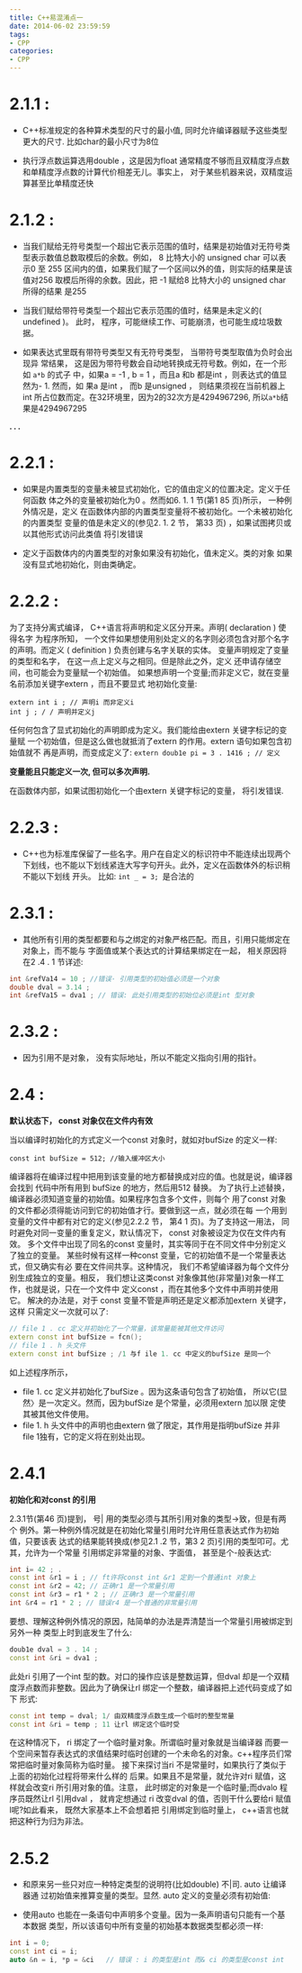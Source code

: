 ```yaml
---
title: C++易混淆点一
date: 2014-06-02 23:59:59
tags: 
- CPP
categories:
- CPP
---
```


# 2.1.1 : 

- C++标准规定的各种算术类型的尺寸的最小值, 同时允许编译器赋予这些类型更大的尺寸. 比如char的最小尺寸为8位

- 执行浮点数运算选用double ，这是因为float 通常精度不够而且双精度浮点数和单精度浮点数的计算代价相差无儿。事实上， 对于某些机器来说，双精度运算甚至比单精度还快

# 2.1.2 : 

- 当我们赋给无符号类型一个超出它表示范围的值时，结果是初始值对无符号类型表示数值总数取模后的余数。例如， 8 比特大小的 unsigned char 可以表示0 至
255 区间内的值，如果我们赋了一个区间以外的值，则实际的结果是该值对256
取模后所得的余数。因此，把 -1 赋给8 比特大小的 unsigned char 所得的结果
是255 

- 当我们赋给带符号类型一个超出它表示范围的值时，结果是未定义的( undefined )。
此时， 程序，可能继续工作、可能崩溃，也可能生成垃圾数据。

- 如果表达式里既有带符号类型又有无符号类型， 当带符号类型取值为负时会出现异
常结果， 这是因为带符号数会自动地转换成无符号数。例如，在一个形如 `a*b` 的式子
中，如果a = -1 , b = 1 ，而且a 和b 都是int ，则表达式的值显然为- 1. 然而，如
果a 是int ， 而b 是unsigned ， 则结果须视在当前机器上int 所占位数而定。在32环境里，因为2的32次方是4294967296, 所以`a*b`结果是4294967295

**. . .**<!-- more -->

# 2.2.1 : 

- 如果是内置类型的变量未被显式初始化，它的值由定义的位置决定。定义于任何函数
体之外的变量被初始化为0 。然而如6. 1. 1 节(第1 85 页)所示， 一种例外情况是，定义
在函数体内部的内置类型变量将不被初始化。一个未被初始化的内置类型
变量的值是未定义的(参见2. 1. 2 节， 第33 页) ，如果试图拷贝或以其他形式访问此类值
将引发错误

- 定义于函数体内的内置类型的对象如果没有初始化，值未定义。类的对象
如果没有显式地初始化，则由类确定。	

# 2.2.2 :

为了支持分离式编译， C++语言将声明和定义区分开来。声明( declaration ) 使得名字
为程序所知， 一个文件如果想使用别处定义的名字则必须包含对那个名字的声明。而定义
( definition ) 负责创建与名字关联的实体。
变量声明规定了变量的类型和名字， 在这一点上定义与之相同。但是除此之外，定义
还申请存储空间，也可能会为变量赋一个初始值。
如果想声明一个变量;而非定义它，就在变量名前添加关键字extern ，而且不要显式
地初始化变量:
```
extern int i ; // 声明i 而非定义i
int j ; / / 声明并定义j
```
任何何包含了显式初始化的声明即成为定义。我们能给由extern 关键字标记的变量赋
一个初始值，但是这么做也就抵消了extern 的作用。extern 语句如果包含初始值就不
再是声明，而变成定义了:
`extern doub1e pi = 3 . 1416 ; // 定义`

**变量能且只能定义一次, 但可以多次声明.**


在函数体内部，如果试图初始化一个由extern 关键字标记的变量， 将引发错误.

# 2.2.3 :

- C++也为标准库保留了一些名字。用户在自定义的标识符中不能连续出现两个下划线，也不能以下划线紧连大写字句开头。此外，定义在函数体外的标识稍不能以下划线
开头。 比如: `int _ = 3; `是合法的

# 2.3.1 :

- 其他所有引用的类型都要和与之绑定的对象严格匹配。而且，引用只能绑定在对象上，而不能与
字面值或某个表达式的计算结果绑定在一起， 相关原因将在2 .4 . 1 节详述:

``` c++
int &refVa14 = 10 ; //错误· 引用类型的初始值必须是一个对象
double dval = 3.14 ;
int &refVa15 = dva1 ; // 错误: 此处引用类型的初始位必须是int 型对象
```
# 2.3.2 :

- 因为引用不是对象， 没有实际地址，所以不能定义指向引用的指针。

# 2.4 :

**默认状态下， const 对象仅在文件内有效**

当以编译时初始化的方式定义一个const 对象时，就如对bufSize 的定义一样:

`const int bufSize = 512; //输入缓冲区大小`

编译器将在编译过程中把用到该变量的地方都替换成对应的值。也就是说，编译器会找到
代码中所有用到 bufSize 的地方，然后用512 替换。
为了执行上述替换， 编译器必须知道变量的初始值。如果程序包含多个文件，则每个
用了const 对象的文件都必须得能访问到它的初始值才行。要做到这一点，就必须在每
一个用到变量的文件中都有对它的定义(参见2.2.2 节， 第4 1 页)。为了支持这一用法，
同时避免对同一变量的重复定义，默认情况下， const 对象被设定为仅在文件内有效。
多个文件中出现了同名的const 变量时，其实等同于在不同文件中分别定义了独立的变量。
某些时候有这样一种const 变量，它的初始值不是一个常量表达式，但又确实有必
要在文件间共享。这种情况， 我们不希望编译器为每个文件分别生成独立的变量。相反，
我们想让这类const 对象像其他(非常量)对象一样工作，也就是说，只在一个文件中
定义const ，而在其他多个文件中声明并使用它。
解决的办法是，对于 const 变量不管是声明还是定义都添加extern 关键字， 这样
只需定义一次就可以了:

``` c++
// file 1 . cc 定义并初始化了一个常量，该常量能被其他文件访问
extern const int bufSize = fcn();
// file 1 . h 头文件
extern const int bufSize ; /1 与f ile 1. cc 中定义的bufSize 是同一个
```

如上述程序所示， 

- file 1. cc 定义并初始化了bufSize 。因为这条语句包含了初始值，
所以它(显然〉是一次定义。然而，因为bufSize 是个常量，必须用extern 加以限
定使其被其他文件使用。
- file 1. h 头文件中的声明也由extern 做了限定，其作用是指明bufSize 并非
file 1独有，它的定义将在别处出现。

# 2.4.1

**初始化和对const 的引用**

2.3.1节(第46 页)提到， 号| 用的类型必须与其所引用对象的类型→致，但是有两个
例外。第一种例外情况就是在初始化常量引用时允许用任意表达式作为初始值，只要该表
达式的结果能转换成(参见2.1 .2 节，第3 2 页)引用的类型叩可。尤其，允许为一个常量
引用绑定非常量的对象、字面值， 甚至是个-般表达式:

``` c++
int i= 42 ; .
const int &r1 = i ; // ft许将const int &r1 定到一个普通int 对象上
const int &r2 = 42; // 正确r1 是一个常量引用
const int &r3 = r1 * 2 ; // 正确r3 是一个常量引用
int &r4 = r1 * 2 ; // 错误r4 是一个普通的非常量引用
```

要想、理解这种例外情况的原因，陆简单的办法是弄清楚当一个常量引用被绑定到另外一种
类型上时到底发生了什么:

``` c++
doub1e dval = 3 . 14 ;
const int &ri = dva1 ;
```

此处ri 引用了一个int 型的数。对口的操作应该是整数运算，但dval 却是一个双精
度浮点数而非整数。因此为了确保让rl 绑定一个整数，编译器把上述代码变成了如下
形式:

``` c++
const int temp = dval; 1/ 由双精度浮点数生成一个临时的整型常量
const int &ri = temp ; 11 让rl 绑定这个临时受
```

在这种情况下， ri 绑定了一个临时量对象。所谓临时量对象就是当编译器
而要一个空间来暂存表达式的求值结果时临时创建的一个未命名的对象。c++程序员们常
常把临时量对象简称为临时量。
接下来探讨当ri 不是常量时，如果执行了类似于上面的初始化过程将带来什么样的
后果。如果且不是常量，就允许对ri 赋值，这样就会改变ri 所引用对象的值。注意，
此时绑定的对象是一个临时量;而dvalo 程序员既然让rl 引用dval ， 就肯定想通过
ri 改变dval 的值，否则干什么要给ri 赋值l呢?如此看来， 既然大家基本上不会想着把
引用绑定到临时量上， c++语言也就把这种行为归为非法。

# 2.5.2

- 和原来另一些只对应一种特定类型的说明符(比如double) 不|司. auto 让编译器通
过初始值来推算变量的类型。显然. auto 定义的变量必须有初始值:

- 使用auto 也能在一条语句中声明多个变量。因为一条声明语句只能有一个基本数据
类型，所以该语句中所有变量的初始基本数据类型都必须一样:

``` c++
int i = 0; 
const int ci = i;
auto &n = i, *p = &ci	// 错误 : i 的类型是int 而& ci 的类型是const int
```